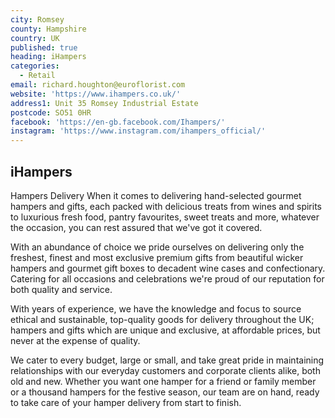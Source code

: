 ```yaml
---
city: Romsey
county: Hampshire
country: UK
published: true
heading: iHampers
categories:
  - Retail
email: richard.houghton@euroflorist.com
website: 'https://www.ihampers.co.uk/'
address1: Unit 35 Romsey Industrial Estate
postcode: SO51 0HR
facebook: 'https://en-gb.facebook.com/Ihampers/'
instagram: 'https://www.instagram.com/ihampers_official/'
---
```

## iHampers

Hampers Delivery
When it comes to delivering hand-selected gourmet hampers and gifts, each packed with delicious treats from wines and spirits to luxurious fresh food, pantry favourites, sweet treats and more, whatever the occasion, you can rest assured that we've got it covered.

With an abundance of choice we pride ourselves on delivering only the freshest, finest and most exclusive premium gifts from beautiful wicker hampers and gourmet gift boxes to decadent wine cases and confectionary. Catering for all occasions and celebrations we're proud of our reputation for both quality and service.

With years of experience, we have the knowledge and focus to source ethical and sustainable, top-quality goods for delivery throughout the UK; hampers and gifts which are unique and exclusive, at affordable prices, but never at the expense of quality.

We cater to every budget, large or small, and take great pride in maintaining relationships with our everyday customers and corporate clients alike, both old and new. Whether you want one hamper for a friend or family member or a thousand hampers for the festive season, our team are on hand, ready to take care of your hamper delivery from start to finish.
